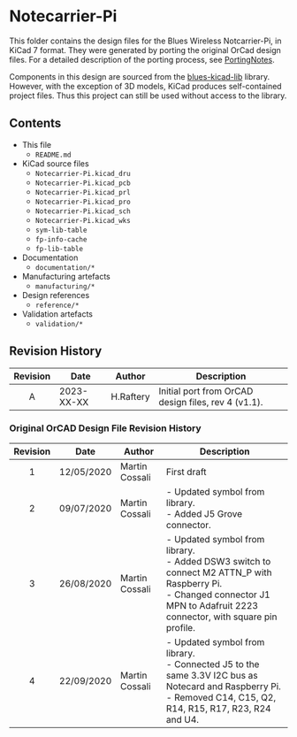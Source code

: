 # Notecarrier-Pi

This folder contains the design files for the Blues Wireless Notcarrier-Pi, in KiCad 7 format. They were generated by porting the original OrCad design files. For a detailed description of the porting process, see [PortingNotes](documentation/PortingNotes.md).

Components in this design are sourced from the [blues-kicad-lib](https://github.com/blues/blues-kicad-lib) library. However, with the exception of 3D models, KiCad produces self-contained project files. Thus this project can still be used without access to the library.

## Contents

- This file
 	- `README.md`
- KiCad source files
	- `Notecarrier-Pi.kicad_dru`
	- `Notecarrier-Pi.kicad_pcb`	- `Notecarrier-Pi.kicad_prl`	- `Notecarrier-Pi.kicad_pro`	- `Notecarrier-Pi.kicad_sch`	- `Notecarrier-Pi.kicad_wks`
	- `sym-lib-table`
	- `fp-info-cache`	- `fp-lib-table`
- Documentation	- `documentation/*`
- Manufacturing artefacts
	- `manufacturing/*`
- Design references
	- `reference/*`
- Validation artefacts
	- `validation/*`


## Revision History

| Revision |    Date    |   Author   | Description |
|:--------:| ---------- | ---------- | ----------- |
|     A    | 2023-XX-XX | H.Raftery  | Initial port from OrCAD design files, rev 4 (v1.1). |


### Original OrCAD Design File Revision History

| Revision |    Date    |     Author     | Description |
|:--------:| ---------- | -------------- | ----------- |
|    1     | 12/05/2020 | Martin Cossali | First draft |
|    2     | 09/07/2020 | Martin Cossali | - Updated symbol from library.<br />- Added J5 Grove connector.|
|    3     | 26/08/2020 | Martin Cossali | - Updated symbol from library.<br />- Added DSW3 switch to connect M2 ATTN_P with Raspberry Pi.<br />- Changed connector J1 MPN to Adafruit 2223 connector, with square pin profile. |
|    4     | 22/09/2020 | Martin Cossali | - Updated symbol from library.<br />- Connected J5 to the same 3.3V I2C bus as Notecard and Raspberry Pi.<br />- Removed C14, C15, Q2, R14, R15, R17, R23, R24 and U4. |

